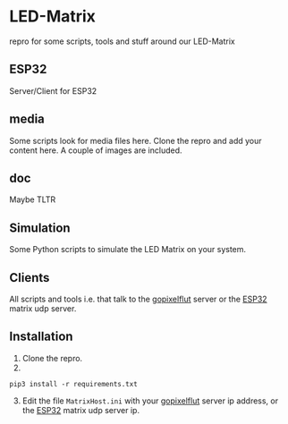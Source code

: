 # LED-Matrix
repro for some scripts, tools and stuff around our LED-Matrix

## ESP32
Server/Client for ESP32

## media
Some scripts look for media files here. Clone the repro and add your content here.
A couple of images are included.

## doc
Maybe TLTR

## Simulation
Some Python scripts to simulate the LED Matrix on your system. 

## Clients
All scripts and tools i.e. that talk to the [gopixelflut](https://github.com/wak-lab-e-v/gopixelflut) server or the [ESP32](ESP32/) matrix udp server.


## Installation
1. Clone the repro.
2.
```
pip3 install -r requirements.txt
```

3. Edit the file `MatrixHost.ini` with your [gopixelflut](https://github.com/wak-lab-e-v/gopixelflut) server ip address, or the [ESP32](ESP32/) matrix udp server ip.
